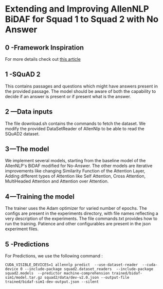 # Extending and Improving AllenNLP BiDAF for Squad 1 to Squad 2 with No Answer

## 0 -Framework Inspiration
For more details check out [this article](https://medium.com/swlh/deep-learning-for-text-made-easy-with-allennlp-62bc79d41f31) 

## 1 -SQuAD 2
This contains passages and questions which might have answers present in the provided passage. The model should be aware of both the capability to decide if an answer is present or if present what is the answer.

## 2 —Data inputs
The file download.sh contains the commands to fetch the dataset. We modify the provided DataSetReader of AllenNlp to be able to read the SQuAD2 dataset.

## 3 —The model
We implement several models, starting from the baseline model of the AllenNLP's BiDAF modified for No-Answer. The other models are iterative improvements like changing Similarity Function of the Attention Layer, Adding different types of Attention like Self Attention, Cross Attention, MultiHeaded Attention and Attention over Attention.

## 4 —Training the model
The trainer uses the Adam optimizer for varied number of epochs. The configs are present in the experiments directory, with file names reflecting a very description of the experiments. The file commands.txt provides how to run the training. Patience and other configurables are present in the json experiment files.

## 5 -Predictions
For Predictions, we use the following command :

`CUDA_VISIBLE_DEVICES=1 allennlp predict  --use-dataset-reader  --cuda-device 0 --include-package squad2.dataset_readers  --include-package squad2.models  --predictor machine-comprehension trained/bidaf-sim1/model.tar.gz squad2/data/dev-v2.0.json --output-file trained/bidaf-sim1-dev-output.json --silent`


